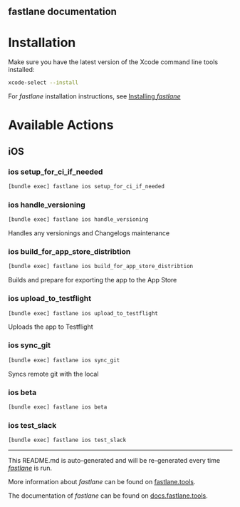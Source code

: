 fastlane documentation
----

# Installation

Make sure you have the latest version of the Xcode command line tools installed:

```sh
xcode-select --install
```

For _fastlane_ installation instructions, see [Installing _fastlane_](https://docs.fastlane.tools/#installing-fastlane)

# Available Actions

## iOS

### ios setup_for_ci_if_needed

```sh
[bundle exec] fastlane ios setup_for_ci_if_needed
```



### ios handle_versioning

```sh
[bundle exec] fastlane ios handle_versioning
```

Handles any versionings and Changelogs maintenance

### ios build_for_app_store_distribtion

```sh
[bundle exec] fastlane ios build_for_app_store_distribtion
```

Builds and prepare for exporting the app to the App Store

### ios upload_to_testflight

```sh
[bundle exec] fastlane ios upload_to_testflight
```

Uploads the app to Testflight

### ios sync_git

```sh
[bundle exec] fastlane ios sync_git
```

Syncs remote git with the local

### ios beta

```sh
[bundle exec] fastlane ios beta
```



### ios test_slack

```sh
[bundle exec] fastlane ios test_slack
```



----

This README.md is auto-generated and will be re-generated every time [_fastlane_](https://fastlane.tools) is run.

More information about _fastlane_ can be found on [fastlane.tools](https://fastlane.tools).

The documentation of _fastlane_ can be found on [docs.fastlane.tools](https://docs.fastlane.tools).
